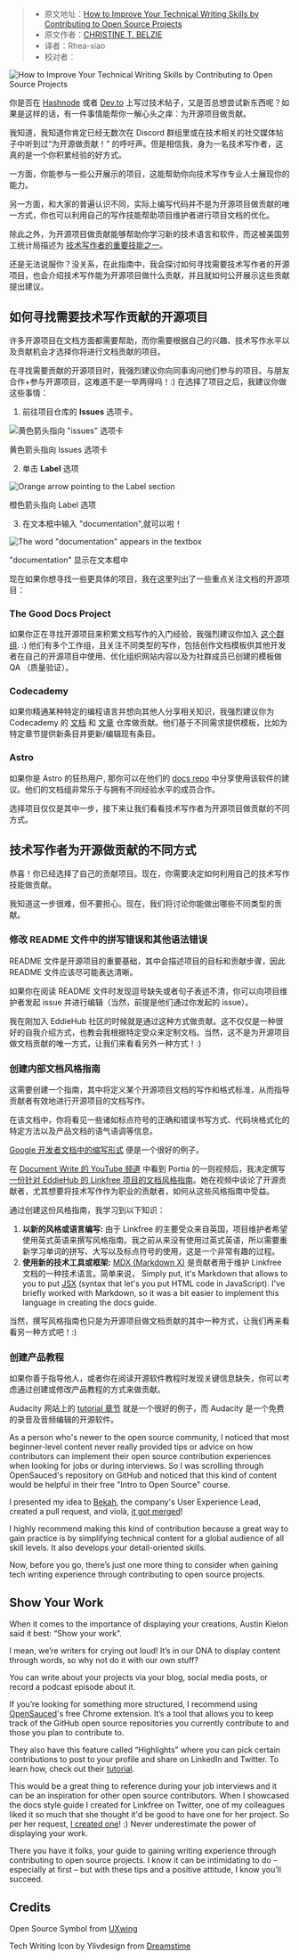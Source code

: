 > -  原文地址：[How to Improve Your Technical Writing Skills by Contributing to Open Source Projects](https://www.freecodecamp.org/news/improve-tech-writing-skills-by-contributing-to-open-source/)
> -  原文作者：[CHRISTINE T. BELZIE](https://www.freecodecamp.org/news/author/christine/)
> -  译者：Rhea-xiao
> -  校对者：

![How to Improve Your Technical Writing Skills by Contributing to Open Source Projects](https://www.freecodecamp.org/news/content/images/size/w2000/2023/06/Blog-post-cover-for-FCC---3.png)

你是否在 [Hashnode](https://hashnode.com/about) 或者 [Dev.to](http://dev.to/) 上写过技术帖子，又是否总想尝试新东西呢？如果是这样的话，有一件事情能帮你一解心头之痒：为开源项目做贡献。

我知道，我知道你肯定已经无数次在 Discord 群组里或在技术相关的社交媒体帖子中听到过“为开源做贡献！” 的呼吁声。但是相信我，身为一名技术写作者，这真的是一个你积累经验的好方式。

一方面，你能参与一些公开展示的项目，这能帮助你向技术写作专业人士展现你的能力。

另一方面，和大家的普遍认识不同，实际上编写代码并不是为开源项目做贡献的唯一方式，你也可以利用自己的写作技能帮助项目维护者进行项目文档的优化。

除此之外，为开源项目做贡献能够帮助你学习新的技术语言和软件，而这被美国劳工统计局描述为 [技术写作者的重要技能之一](https://www.bls.gov/ooh/media-and-communication/technical-writers.htm#tab-4)。

还是无法说服你？没关系，在此指南中，我会探讨如何寻找需要技术写作者的开源项目，也会介绍技术写作能为开源项目做什么贡献，并且就如何公开展示这些贡献提出建议。

## 如何寻找需要技术写作贡献的开源项目

许多开源项目在文档方面都需要帮助，而你需要根据自己的兴趣、技术写作水平以及贡献机会才选择你将进行文档贡献的项目。

在寻找需要贡献的开源项目时，我强烈建议你向同事询问他们参与的项目。与朋友合作+参与开源项目，这难道不是一举两得吗！:) 在选择了项目之后，我建议你做这些事情：

1. 前往项目仓库的 **Issues** 选项卡。

![黄色箭头指向 "issues" 选项卡](https://www.freecodecamp.org/news/content/images/2023/06/picking-an-issue--part-1-.png)

黄色箭头指向 Issues 选项卡

2. 单击 **Label** 选项

![Orange arrow pointing to the Label section](https://www.freecodecamp.org/news/content/images/2023/06/Picking-a-issue--part-2--1.png)

橙色箭头指向 Label 选项

3. 在文本框中输入 "documentation",就可以啦！

![The word "documentation" appears in the textbox ](https://www.freecodecamp.org/news/content/images/2023/06/picking-an-issue--part-3-.png)

"documentation" 显示在文本框中

现在如果你想寻找一些更具体的项目，我在这里列出了一些重点关注文档的开源项目：

### The Good Docs Project

如果你正在寻找开源项目来积累文档写作的入门经验，我强烈建议你加入 [这个群组](https://thegooddocsproject.dev/). :) 他们有多个工作组，且关注不同类型的写作，包括创作文档模板供其他开发者在自己的开源项目中使用、优化组织网站内容以及为社群成员已创建的模板做 QA （质量验证）。

### Codecademy

如果你精通某种特定的编程语言并想向其他人分享相关知识，我强烈建议你为 Codecademy 的 [文档](https://github.com/Codecademy/docs) 和 [文章](https://github.com/Codecademy/ugc) 仓库做贡献。他们基于不同需求提供模板，比如为特定章节提供新条目并更新/编辑现有条目。

### Astro

如果你是 Astro 的狂热用户, 那你可以在他们的 [docs repo](https://github.com/withastro/docs) 中分享使用该软件的建议。他们的文档组非常乐于与拥有不同经验水平的成员合作。

选择项目仅仅是其中一步，接下来让我们看看技术写作者为开源项目做贡献的不同方式。

## 技术写作者为开源做贡献的不同方式

恭喜！你已经选择了自己的贡献项目。现在，你需要决定如何利用自己的技术写作技能做贡献。

我知道这一步很难，但不要担心。现在，我们将讨论你能做出哪些不同类型的贡献。

### 修改 README 文件中的拼写错误和其他语法错误

README 文件是开源项目的重要基础，其中会描述项目的目标和贡献步骤，因此 README 文件应该尽可能表达清晰。

如果你在阅读 README 文件时发现逗号缺失或者句子表述不清，你可以向项目维护者发起 issue 并进行编辑（当然，前提是他们通过你发起的 issue）。

我在刚加入 EddieHub 社区的时候就是通过这种方式做贡献。这不仅仅是一种很好的自我介绍方式，也教会我根据特定受众来定制文档。当然，这不是为开源项目做文档贡献的唯一方式，让我们来看看另外一种方式！:)

### 创建内部文档风格指南

这需要创建一个指南，其中将定义某个开源项目文档的写作和格式标准，从而指导贡献者有效地进行开源项目的文档写作。

在该文档中，你将看见一些诸如标点符号的正确和错误书写方式、代码块格式化的特定方法以及产品文档的语气语调等信息。

[Google 开发者文档中的缩写形式](https://developers.google.com/style/contractions) 便是一个很好的例子。

在 [Document Write 的 YouTube 频道](https://www.youtube.com/live/t-Tz6QzH8YA?feature=share) 中看到 Portia 的一则视频后，我决定撰写 [一份针对 EddieHub 的 Linkfree 项目的文档风格指南](https://linkfree.io/docs/docs-style-guide)。她在视频中谈论了开源贡献者，尤其想要将技术写作作为职业的贡献者，如何从这些风格指南中受益。

通过创建这份风格指南，我学习到以下知识：

1.  **以新的风格或语言编写:** 由于 Linkfree 的主要受众来自英国，项目维护者希望使用英式英语来撰写风格指南。我之前从来没有使用过英式英语，所以需要重新学习单词的拼写、大写以及标点符号的使用，这是一个非常有趣的过程。
2.  **使用新的技术工具或框架:** [MDX (Markdown X)](https://mdxjs.com/) 是贡献者用于维护 Linkfree 文档的一种技术语言。简单来说， Simply put, it's Markdown that allows to you to put [JSX](https://facebook.github.io/jsx/) (syntax that let's you put HTML code in JavaScript). I've briefly worked with Markdown, so it was a bit easier to implement this language in creating the docs guide.

当然，撰写风格指南也只是为开源项目做文档贡献的其中一种方式，让我们再来看看另一种方式吧！:)

### 创建产品教程

如果你善于指导他人，或者你在阅读开源软件教程时发现关键信息缺失，你可以考虑通过创建或修改产品教程的方式来做贡献。

Audacity 网站上的 [tutorial 章节](https://support.audacityteam.org/community/contributing/tutorials) 就是一个很好的例子，而 Audacity 是一个免费的录音及音频编辑的开源软件。

As a person who's newer to the open source community, I noticed that most beginner-level content never really provided tips or advice on how contributors can implement their open source contribution experiences when looking for jobs or during interviews. So I was scrolling through OpenSauced's repository on GitHub and noticed that this kind of content would be helpful in their free "Intro to Open Source" course.

I presented my idea to [Bekah](https://twitter.com/BekahHW), the company's User Experience Lead, created a pull request, and violà, [it got merged](https://github.com/open-sauced/intro/pull/5)!  

I highly recommend making this kind of contribution because a great way to gain practice is by simplifying technical content for a global audience of all skill levels. It also develops your detail-oriented skills.

Now, before you go, there’s just one more thing to consider when gaining tech writing experience through contributing to open source projects.

## Show Your Work

When it comes to the importance of displaying your creations, Austin Kielon said it best: “Show your work”.  

I mean, we’re writers for crying out loud! It’s in our DNA to display content through words, so why not do it with our own stuff?  

You can write about your projects via your blog, social media posts, or record a podcast episode about it.

If you’re looking for something more structured, I recommend using [OpenSauced](https://opensauced.pizza/#features)'s free Chrome extension. It’s a tool that allows you to keep track of the GitHub open source repositories you currently contribute to and those you plan to contribute to.

They also have this feature called “Highlights” where you can pick certain contributions to post to your profile and share on LinkedIn and Twitter. To learn how, check out their [tutorial](https://github.com/open-sauced/intro/blob/main/06-the-secret-sauce.md#develop-your-open-source-resume).

This would be a great thing to reference during your job interviews and it can be an inspiration for other open source contributors. When I showcased the docs style guide I created for Linkfree on Twitter, one of my colleagues liked it so much that she thought it'd be good to have one for her project. So per her request, [I created one](https://github.com/AccessibleForAll/AccessibleWebDev/blob/main/docs-style-guide.md)! :) Never underestimate the power of displaying your work.

There you have it folks, your guide to gaining writing experience through contributing to open source projects. I know it can be intimidating to do – especially at first – but with these tips and a positive attitude, I know you’ll succeed.

## Credits

Open Source Symbol from [UXwing](https://uxwing.com/opensource-icon)

Tech Writing Icon by Ylivdesign from [Dreamstime](https://www.dreamstime.com/technical-writing-icon-outline-style-technical-writing-icon-outline-technical-writing-vector-icon-web-design-isolated-white-image214934937)
